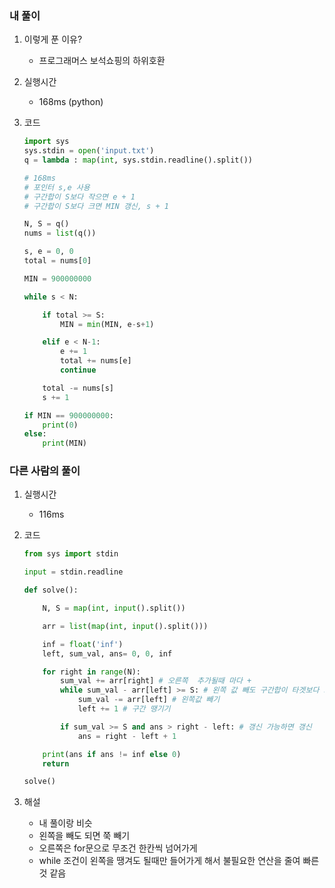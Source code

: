 ### 내 풀이

1. 이렇게 푼 이유?

   - 프로그래머스 보석쇼핑의 하위호환
   
2. 실행시간

   - 168ms (python)

3. 코드

   ```python
   import sys
   sys.stdin = open('input.txt')
   q = lambda : map(int, sys.stdin.readline().split())
   
   # 168ms
   # 포인터 s,e 사용
   # 구간합이 S보다 작으면 e + 1
   # 구간합이 S보다 크면 MIN 갱신, s + 1
   
   N, S = q()
   nums = list(q())
   
   s, e = 0, 0
   total = nums[0]
   
   MIN = 900000000
   
   while s < N:
   
       if total >= S:
           MIN = min(MIN, e-s+1)
   
       elif e < N-1:
           e += 1
           total += nums[e]
           continue
   
       total -= nums[s]
       s += 1
   
   if MIN == 900000000:
       print(0)
   else:
       print(MIN)
   ```



### 다른 사람의 풀이

1. 실행시간

   - 116ms

2. 코드

   ```python
   from sys import stdin
   
   input = stdin.readline
   
   def solve():
   
       N, S = map(int, input().split())
   
       arr = list(map(int, input().split()))
   
       inf = float('inf')
       left, sum_val, ans= 0, 0, inf
   
       for right in range(N):
           sum_val += arr[right] # 오른쪽  추가될때 마다 +
           while sum_val - arr[left] >= S: # 왼쪽 값 빼도 구간합이 타겟보다 크면
               sum_val -= arr[left] # 왼쪽값 빼기
               left += 1 # 구간 땡기기
   
           if sum_val >= S and ans > right - left: # 갱신 가능하면 갱신
               ans = right - left + 1
   
       print(ans if ans != inf else 0)
       return
   
   solve()
   ```
   
3. 해설

   - 내 풀이랑 비슷
   - 왼쪽을 빼도 되면 쭉 빼기
   - 오른쪽은 for문으로 무조건 한칸씩 넘어가게
   - while 조건이 왼쪽을 땡겨도 될때만 들어가게 해서 불필요한 연산을 줄여 빠른 것 같음